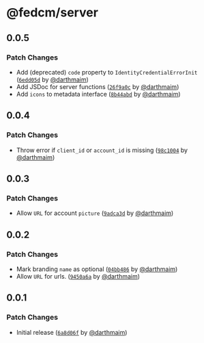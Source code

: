 # @fedcm/server

## 0.0.5

### Patch Changes

- Add (deprecated) `code` property to `IdentityCredentialErrorInit` ([`6edd05d`](https://github.com/darthmaim/fedcm/commit/6edd05dd97393d958addb94aa8ff50992fc08b47) by [@darthmaim](https://github.com/darthmaim))
- Add JSDoc for server functions ([`26f9a0c`](https://github.com/darthmaim/fedcm/commit/26f9a0cf01cbe1ccd11035e828540a1621d0e4b7) by [@darthmaim](https://github.com/darthmaim))
- Add `icons` to metadata interface ([`8b44abd`](https://github.com/darthmaim/fedcm/commit/8b44abd09e2d267c534c4a52813c88b9e17dcdf3) by [@darthmaim](https://github.com/darthmaim))

## 0.0.4

### Patch Changes

- Throw error if `client_id` or `account_id` is missing ([`98c1004`](https://github.com/darthmaim/fedcm/commit/98c10049f0828c166254c2d8629d3fa7dddf939d) by [@darthmaim](https://github.com/darthmaim))

## 0.0.3

### Patch Changes

- Allow `URL` for account `picture` ([`9adca3d`](https://github.com/darthmaim/fedcm/commit/9adca3de44b1f3691c978f06454659fa49a6a82b) by [@darthmaim](https://github.com/darthmaim))

## 0.0.2

### Patch Changes

- Mark branding `name` as optional ([`04bb486`](https://github.com/darthmaim/fedcm/commit/04bb486ae87b4ab9c810ddc79d28ccc195389f14) by [@darthmaim](https://github.com/darthmaim))
- Allow `URL` for urls. ([`9450a6a`](https://github.com/darthmaim/fedcm/commit/9450a6ad0365bc1201a82503300571568cc3ad37) by [@darthmaim](https://github.com/darthmaim))

## 0.0.1

### Patch Changes

- Initial release ([`6a8d06f`](https://github.com/darthmaim/fedcm/commit/6a8d06ffd40c6d8f285aedbe62df6c81597f6351) by [@darthmaim](https://github.com/darthmaim))
